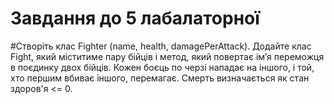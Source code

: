 # Завдання до 5 лабалаторної 
#Створіть клас Fighter (name, health, damagePerAttack). Додайте клас Fight, який міститиме пару бійців і метод, який повертає ім’я переможця в поєдинку двох бійців. Кожен боєць по черзі нападає на іншого, і той, хто першим вбиває іншого, перемагає. Смерть визначається як стан здоров'я <= 0.

